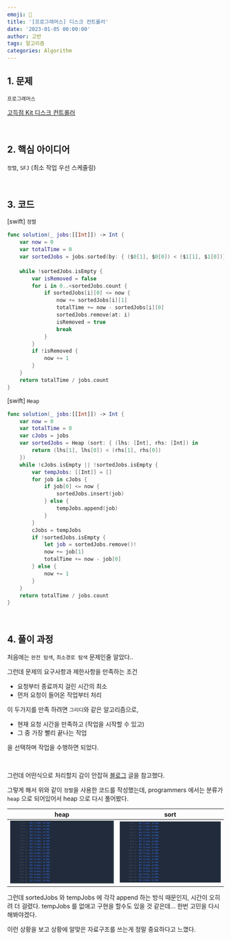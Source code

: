 ```yaml
---
emoji: 🧶
title: '[프로그래머스] 디스크 컨트롤러'
date: '2023-01-05 00:00:00'
author: 고반
tags: 알고리즘
categories: Algorithm
---
```


## 1. 문제

`프로그래머스`

[고득점 Kit 디스크 컨트롤러](https://school.programmers.co.kr/learn/courses/30/lessons/42627)


<br/>

## 2. 핵심 아이디어

`정렬`, `SFJ` (최소 작업 우선 스케줄링)

<br/>

## 3. 코드

[swift] `정렬`
```swift
func solution(_ jobs:[[Int]]) -> Int {
    var now = 0
    var totalTime = 0
    var sortedJobs = jobs.sorted(by: { ($0[1], $0[0]) < ($1[1], $1[0])})
    
    while !sortedJobs.isEmpty {
        var isRemoved = false
        for i in 0..<sortedJobs.count {
            if sortedJobs[i][0] <= now {
                now += sortedJobs[i][1]
                totalTime += now - sortedJobs[i][0]
                sortedJobs.remove(at: i)
                isRemoved = true
                break
            }
        }
        if !isRemoved {
            now += 1
        }
    }
    return totalTime / jobs.count
}
```

[swift] `Heap`
```swift
func solution(_ jobs:[[Int]]) -> Int {
    var now = 0
    var totalTime = 0
    var cJobs = jobs
    var sortedJobs = Heap (sort: { (lhs: [Int], rhs: [Int]) in
        return (lhs[1], lhs[0]) < (rhs[1], rhs[0])
    })
    while !cJobs.isEmpty || !sortedJobs.isEmpty {
        var tempJobs: [[Int]] = []
        for job in cJobs {
            if job[0] <= now {
                sortedJobs.insert(job)
            } else {
                tempJobs.append(job)
            }
        }
        cJobs = tempJobs
        if !sortedJobs.isEmpty {
            let job = sortedJobs.remove()!
            now += job[1]
            totalTime += now - job[0]
        } else {
            now += 1
        }
    }
    return totalTime / jobs.count
}

```

<br/>

## 4. 풀이 과정

처음에는 `완전 탐색`, `최소경로 탐색` 문제인줄 알았다..

그런데 문제의 요구사항과 제한사항을 만족하는 조건
- 요청부터 종료까지 걸린 시간의 최소
- 먼저 요청이 들어온 작업부터 처리

이 두가지를 만족 하려면 `그리디`와 같은 알고리즘으로,

- 현재 요청 시간을 만족하고 (작업을 시작할 수 있고)
- 그 중 가장 빨리 끝나는 작업

을 선택하며 작업을 수행하면 되었다.

<br/>

그런데 어떤식으로 처리할지 감이 안잡혀 [블로그](https://didu-story.tistory.com/323) 글을 참고했다.

그렇게 해서 위와 같이 `정렬`을 사용한 코드를 작성했는데, programmers 에서는 분류가 `heap` 으로 되어있어서 heap 으로 다시 풀어봤다.


|<center>heap<center/>|<center>sort<center/>|
| :---: | ---: | 
|![heap.png](heap.png)|![sort.png](sort.png)|

그런데 sortedJobs 와 tempJobs 에 각각 append 하는 방식 때문인지, 시간이 오히려 더 걸렸다. tempJobs 를 없애고 구현을 할수도 있을 것 같은데... 한번 고민을 다시 해봐야겠다.

이런 상황을 보고 상황에 알맞은 자료구조를 쓰는게 정말 중요하다고 느꼈다. 

<br/>


```toc

```
